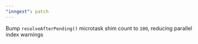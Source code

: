 ```yaml
---
"inngest": patch
---
```


Bump `resolveAfterPending()` microtask shim count to `100`, reducing parallel index warnings
